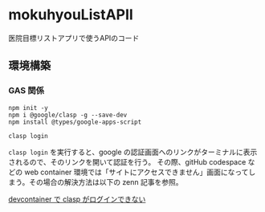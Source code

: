 # mokuhyouListAPII
医院目標リストアプリで使うAPIのコード

## 環境構築
### GAS 関係
```
npm init -y
npm i @google/clasp -g --save-dev
npm install @types/google-apps-script

clasp login
```
```clasp login``` を実行すると、google の認証画面へのリンクがターミナルに表示されるので、そのリンクを開いて認証を行う。
その際、gitHub codespace などの web container 環境では「サイトにアクセスできません」画面になってしまう。その場合の解決方法は以下の zenn 記事を参照。

[devcontainer で clasp がログインできない](https://zenn.dev/st_little/articles/can-not-clasp-login-with-devcontainer)



